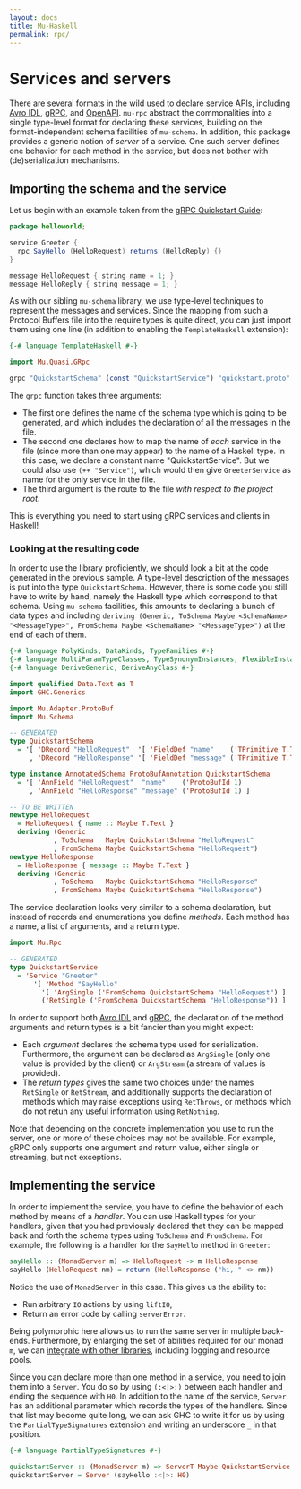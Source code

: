 ```yaml
---
layout: docs
title: Mu-Haskell
permalink: rpc/
---
```


# Services and servers

There are several formats in the wild used to declare service APIs, including [Avro IDL](https://avro.apache.org/docs/current/idl.html), [gRPC](https://grpc.io/), and [OpenAPI](https://swagger.io/specification/). `mu-rpc` abstract the commonalities into a single type-level format for declaring these services, building on the format-independent schema facilities of `mu-schema`. In addition, this package provides a generic notion of *server* of a service. One such server defines one behavior for each method in the service, but does not bother with (de)serialization mechanisms.

## Importing the schema and the service

Let us begin with an example taken from the [gRPC Quickstart Guide](https://grpc.io/docs/quickstart/):

```java
package helloworld;

service Greeter {
  rpc SayHello (HelloRequest) returns (HelloReply) {}
}

message HelloRequest { string name = 1; }
message HelloReply { string message = 1; }
```

As with our sibling `mu-schema` library, we use type-level techniques to represent the messages and services. Since the mapping from such a Protocol Buffers file into the require types is quite direct, you can just import them using one line (in addition to enabling the `TemplateHaskell` extension):

```haskell
{-# language TemplateHaskell #-}

import Mu.Quasi.GRpc

grpc "QuickstartSchema" (const "QuickstartService") "quickstart.proto"
```

The `grpc` function takes three arguments:

* The first one defines the name of the schema type which is going to be generated, and which includes the declaration of all the messages in the file.
* The second one declares how to map the name of *each* service in the file (since more than one may appear) to the name of a Haskell type. In this case, we declare a constant name "QuickstartService". But we could also use `(++ "Service")`, which would then give `GreeterService` as name for the only service in the file.
* The third argument is the route to the file *with respect to the project root*.

This is everything you need to start using gRPC services and clients in Haskell!

### Looking at the resulting code

In order to use the library proficiently, we should look a bit at the code generated in the previous sample. A type-level description of the messages is put into the type `QuickstartSchema`. However, there is some code you still have to write by hand, namely the Haskell type which correspond to that schema. Using `mu-schema` facilities, this amounts to declaring a bunch of data types and including `deriving (Generic, ToSchema Maybe <SchemaName> "<MessageType>", FromSchema Maybe <SchemaName> "<MessageType>")` at the end of each of them.

```haskell
{-# language PolyKinds, DataKinds, TypeFamilies #-}
{-# language MultiParamTypeClasses, TypeSynonymInstances, FlexibleInstances #-}
{-# language DeriveGeneric, DeriveAnyClass #-}

import qualified Data.Text as T
import GHC.Generics

import Mu.Adapter.ProtoBuf
import Mu.Schema

-- GENERATED
type QuickstartSchema
  = '[ 'DRecord "HelloRequest"  '[ 'FieldDef "name"    ('TPrimitive T.Text) ]
     , 'DRecord "HelloResponse" '[ 'FieldDef "message" ('TPrimitive T.Text) ] ]

type instance AnnotatedSchema ProtoBufAnnotation QuickstartSchema
  = '[ 'AnnField "HelloRequest"  "name"    ('ProtoBufId 1)
     , 'AnnField "HelloResponse" "message" ('ProtoBufId 1) ]

-- TO BE WRITTEN
newtype HelloRequest
  = HelloRequest { name :: Maybe T.Text }
  deriving (Generic
           , ToSchema   Maybe QuickstartSchema "HelloRequest"
           , FromSchema Maybe QuickstartSchema "HelloRequest")
newtype HelloResponse
  = HelloResponse { message :: Maybe T.Text }
  deriving (Generic
           , ToSchema   Maybe QuickstartSchema "HelloResponse"
           , FromSchema Maybe QuickstartSchema "HelloResponse")
```

The service declaration looks very similar to a schema declaration, but instead of records and enumerations you define *methods*. Each method has a name, a list of arguments, and a return type.

```haskell
import Mu.Rpc

-- GENERATED
type QuickstartService
  = 'Service "Greeter"
      '[ 'Method "SayHello"
        '[ 'ArgSingle ('FromSchema QuickstartSchema "HelloRequest") ]
        ('RetSingle ('FromSchema QuickstartSchema "HelloResponse")) ]
```

In order to support both [Avro IDL](https://avro.apache.org/docs/current/idl.html) and [gRPC](https://grpc.io/), the declaration of the method arguments and return types is a bit fancier than you might expect:

* Each *argument* declares the schema type used for serialization. Furthermore, the argument can be declared as `ArgSingle` (only one value is provided by the client) or `ArgStream` (a stream of values is provided).
* The *return types* gives the same two choices under the names `RetSingle` or `RetStream`, and additionally supports the declaration of methods which may raise exceptions using `RetThrows`, or methods which do not retun any useful information using `RetNothing`.

Note that depending on the concrete implementation you use to run the server, one or more of these choices may not be available. For example, gRPC only supports one argument and return value, either single or streaming, but not exceptions.

## Implementing the service

In order to implement the service, you have to define the behavior of each method by means of a *handler*. You can use Haskell types for your handlers, given that you had previously declared that they can be mapped back and forth the schema types using `ToSchema` and `FromSchema`. For example, the following is a handler for the `SayHello` method in `Greeter`:

```haskell
sayHello :: (MonadServer m) => HelloRequest -> m HelloResponse
sayHello (HelloRequest nm) = return (HelloResponse ("hi, " <> nm))
```

Notice the use of `MonadServer` in this case. This gives us the ability to:

* Run arbitrary `IO` actions by using `liftIO`,
* Return an error code by calling `serverError`.

Being polymorphic here allows us to run the same server in multiple back-ends. Furthermore, by enlarging the set of abilities required for our monad `m`, we can [integrate with other libraries](transformer.md), including logging and resource pools.

Since you can declare more than one method in a service, you need to join them into a `Server`. You do so by using `(:<|>:)` between each handler and ending the sequence with `H0`. In addition to the name of the service, `Server` has an additional parameter which records the types of the handlers. Since that list may become quite long, we can ask GHC to write it for us by using the `PartialTypeSignatures` extension and writing an underscore `_` in that position.

```haskell
{-# language PartialTypeSignatures #-}

quickstartServer :: (MonadServer m) => ServerT Maybe QuickstartService m _
quickstartServer = Server (sayHello :<|>: H0)
```
